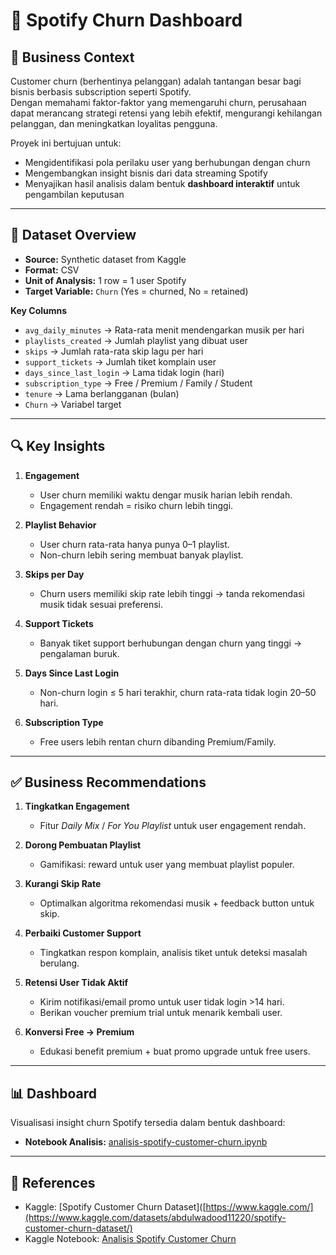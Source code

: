 # 🎵 Spotify Churn Dashboard  

## 📖 Business Context  
Customer churn (berhentinya pelanggan) adalah tantangan besar bagi bisnis berbasis subscription seperti Spotify.  
Dengan memahami faktor-faktor yang memengaruhi churn, perusahaan dapat merancang strategi retensi yang lebih efektif, mengurangi kehilangan pelanggan, dan meningkatkan loyalitas pengguna.  

Proyek ini bertujuan untuk:  
- Mengidentifikasi pola perilaku user yang berhubungan dengan churn  
- Mengembangkan insight bisnis dari data streaming Spotify  
- Menyajikan hasil analisis dalam bentuk **dashboard interaktif** untuk pengambilan keputusan  

---

## 📂 Dataset Overview  
- **Source:** Synthetic dataset from Kaggle  
- **Format:** CSV  
- **Unit of Analysis:** 1 row = 1 user Spotify  
- **Target Variable:** `Churn` (Yes = churned, No = retained)  

**Key Columns**  
- `avg_daily_minutes` → Rata-rata menit mendengarkan musik per hari  
- `playlists_created` → Jumlah playlist yang dibuat user  
- `skips` → Jumlah rata-rata skip lagu per hari  
- `support_tickets` → Jumlah tiket komplain user  
- `days_since_last_login` → Lama tidak login (hari)  
- `subscription_type` → Free / Premium / Family / Student  
- `tenure` → Lama berlangganan (bulan)  
- `Churn` → Variabel target  

---

## 🔍 Key Insights  

1. **Engagement**  
   - User churn memiliki waktu dengar musik harian lebih rendah.  
   - Engagement rendah = risiko churn lebih tinggi.  

2. **Playlist Behavior**  
   - User churn rata-rata hanya punya 0–1 playlist.  
   - Non-churn lebih sering membuat banyak playlist.  

3. **Skips per Day**  
   - Churn users memiliki skip rate lebih tinggi → tanda rekomendasi musik tidak sesuai preferensi.  

4. **Support Tickets**  
   - Banyak tiket support berhubungan dengan churn yang tinggi → pengalaman buruk.  

5. **Days Since Last Login**  
   - Non-churn login ≤ 5 hari terakhir, churn rata-rata tidak login 20–50 hari.  

6. **Subscription Type**  
   - Free users lebih rentan churn dibanding Premium/Family.  

---

## ✅ Business Recommendations  

1. **Tingkatkan Engagement**  
   - Fitur *Daily Mix* / *For You Playlist* untuk user engagement rendah.  

2. **Dorong Pembuatan Playlist**  
   - Gamifikasi: reward untuk user yang membuat playlist populer.  

3. **Kurangi Skip Rate**  
   - Optimalkan algoritma rekomendasi musik + feedback button untuk skip.  

4. **Perbaiki Customer Support**  
   - Tingkatkan respon komplain, analisis tiket untuk deteksi masalah berulang.  

5. **Retensi User Tidak Aktif**  
   - Kirim notifikasi/email promo untuk user tidak login >14 hari.  
   - Berikan voucher premium trial untuk menarik kembali user.  

6. **Konversi Free → Premium**  
   - Edukasi benefit premium + buat promo upgrade untuk free users.  

---

## 📊 Dashboard  

Visualisasi insight churn Spotify tersedia dalam bentuk dashboard:  

- **Notebook Analisis:** [analisis-spotify-customer-churn.ipynb](https://github.com/xxvlrapss/spotify-churn-dashboard/blob/main/analisis-spotify-customer-churn.ipynb)  

---

## 📎 References  
- Kaggle: [Spotify Customer Churn Dataset]([https://www.kaggle.com/](https://www.kaggle.com/datasets/abdulwadood11220/spotify-customer-churn-dataset/)  
- Kaggle Notebook: [Analisis Spotify Customer Churn](https://www.kaggle.com/code/dimasprayoga/analisis-spotify-customer-churn)  
